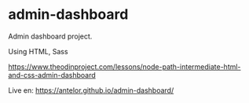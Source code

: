 # admin-dashboard
Admin dashboard project.

Using HTML, Sass

https://www.theodinproject.com/lessons/node-path-intermediate-html-and-css-admin-dashboard

Live en: https://antelor.github.io/admin-dashboard/